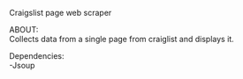 Craigslist page web scraper  

ABOUT:  
Collects data from a single page from craiglist and displays it.

Dependencies:  
-Jsoup
